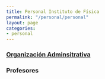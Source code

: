 ```yaml
---
title: Personal Instituto de Física
permalink: "/personal/personal"
layout: page
categories:
- personal
---
```

### [Organización Adminsitrativa](fisica/admin)
### Profesores
